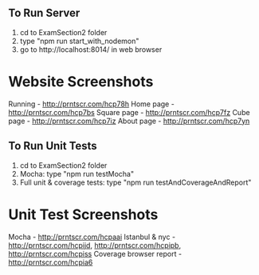 ## To Run Server
1) cd to ExamSection2 folder
2) type "npm run start_with_nodemon"
3) go to http://localhost:8014/ in web browser

# Website Screenshots
Running - http://prntscr.com/hcp78h
Home page - http://prntscr.com/hcp7bs
Square page - http://prntscr.com/hcp7fz
Cube page - http://prntscr.com/hcp7iz
About page - http://prntscr.com/hcp7yn

## To Run Unit Tests
1) cd to ExamSection2 folder
2) Mocha: type "npm run testMocha"
3) Full unit & coverage tests: type "npm run testAndCoverageAndReport"

# Unit Test Screenshots
Mocha - http://prntscr.com/hcpaai
Istanbul & nyc - http://prntscr.com/hcpijd, http://prntscr.com/hcpipb, http://prntscr.com/hcpiss Coverage browser report - http://prntscr.com/hcpia6


